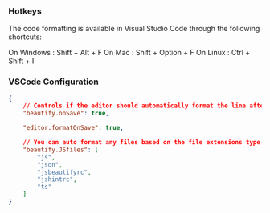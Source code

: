 ### Hotkeys
The code formatting is available in Visual Studio Code through the following 
shortcuts:

On Windows : Shift + Alt + F
On Mac : Shift + Option + F
On Linux : Ctrl + Shift + I

### VSCode Configuration

```json
{
    // Controls if the editor should automatically format the line after typing
    "beautify.onSave": true,

    "editor.formatOnSave": true,

    // You can auto format any files based on the file extensions type.
    "beautify.JSfiles": [
        "js",
        "json",
        "jsbeautifyrc",
        "jshintrc",
        "ts"
    ]
}

```